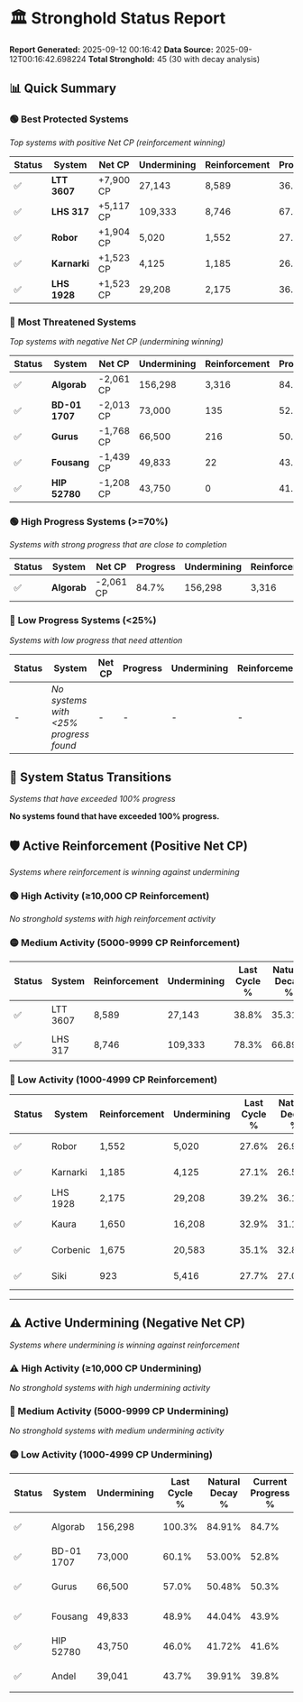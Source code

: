 # 🏛️ Stronghold Status Report

**Report Generated:** 2025-09-12 00:16:42
**Data Source:** 2025-09-12T00:16:42.698224
**Total Stronghold:** 45 (30 with decay analysis)

## 📊 Quick Summary

### 🟢 **Best Protected Systems**
*Top systems with positive Net CP (reinforcement winning)*

| Status | System | Net CP | Undermining | Reinforcement | Progress |
|--------|--------|--------|-------------|---------------|----------|
| ✅ | **LTT 3607** | +7,900 CP | 27,143 | 8,589 | 36.1% |
| ✅ | **LHS 317** | +5,117 CP | 109,333 | 8,746 | 67.4% |
| ✅ | **Robor** | +1,904 CP | 5,020 | 1,552 | 27.1% |
| ✅ | **Karnarki** | +1,523 CP | 4,125 | 1,185 | 26.7% |
| ✅ | **LHS 1928** | +1,523 CP | 29,208 | 2,175 | 36.3% |

### 🔴 **Most Threatened Systems**
*Top systems with negative Net CP (undermining winning)*

| Status | System | Net CP | Undermining | Reinforcement | Progress |
|--------|--------|--------|-------------|---------------|----------|
| ✅ | **Algorab** | -2,061 CP | 156,298 | 3,316 | 84.7% |
| ✅ | **BD-01 1707** | -2,013 CP | 73,000 | 135 | 52.8% |
| ✅ | **Gurus** | -1,768 CP | 66,500 | 216 | 50.3% |
| ✅ | **Fousang** | -1,439 CP | 49,833 | 22 | 43.9% |
| ✅ | **HIP 52780** | -1,208 CP | 43,750 | 0 | 41.6% |

### 🟢 **High Progress Systems (>=70%)**
*Systems with strong progress that are close to completion*

| Status | System | Net CP | Progress | Undermining | Reinforcement |
|--------|--------|--------|----------|-------------|---------------|
| ✅ | **Algorab** | -2,061 CP | 84.7% | 156,298 | 3,316 |

### 🔴 **Low Progress Systems (<25%)**
*Systems with low progress that need attention*

| Status | System | Net CP | Progress | Undermining | Reinforcement |
|--------|--------|--------|----------|-------------|---------------|
| - | *No systems with <25% progress found* | - | - | - | - |
## 🔄 System Status Transitions
*Systems that have exceeded 100% progress*

**No systems found that have exceeded 100% progress.**

## 🛡️ Active Reinforcement (Positive Net CP)
*Systems where reinforcement is winning against undermining*

### 🟢 High Activity (≥10,000 CP Reinforcement)

*No stronghold systems with high reinforcement activity*

### 🟡 Medium Activity (5000-9999 CP Reinforcement)

| Status | System | Reinforcement | Undermining | Last Cycle % | Natural Decay % | Current Progress % | Current CP | Net CP | Activity |
|--------|--------|---------------|-------------|--------------|-----------------|-------------------|------------|--------|----------|
| ✅ | LTT 3607 | 8,589 | 27,143 | 38.8% | 35.31% | 36.1% | 361,000 | +7,900 | 🟡 Medium Reinforcement |
| ✅ | LHS 317 | 8,746 | 109,333 | 78.3% | 66.89% | 67.4% | 674,000 | +5,117 | 🟡 Medium Reinforcement |

### 🔴 Low Activity (1000-4999 CP Reinforcement)

| Status | System | Reinforcement | Undermining | Last Cycle % | Natural Decay % | Current Progress % | Current CP | Net CP | Activity |
|--------|--------|---------------|-------------|--------------|-----------------|-------------------|------------|--------|----------|
| ✅ | Robor | 1,552 | 5,020 | 27.6% | 26.91% | 27.1% | 271,000 | +1,904 | 🔵 Low Reinforcement |
| ✅ | Karnarki | 1,185 | 4,125 | 27.1% | 26.55% | 26.7% | 267,000 | +1,523 | 🔵 Low Reinforcement |
| ✅ | LHS 1928 | 2,175 | 29,208 | 39.2% | 36.15% | 36.3% | 363,000 | +1,523 | 🔵 Low Reinforcement |
| ✅ | Kaura | 1,650 | 16,208 | 32.9% | 31.15% | 31.3% | 313,000 | +1,464 | 🔵 Low Reinforcement |
| ✅ | Corbenic | 1,675 | 20,583 | 35.1% | 32.86% | 33.0% | 330,000 | +1,398 | 🔵 Low Reinforcement |
| ✅ | Siki | 923 | 5,416 | 27.7% | 27.07% | 27.2% | 272,000 | +1,285 | 🔵 Low Reinforcement |


---

## ⚠️ Active Undermining (Negative Net CP)
*Systems where undermining is winning against reinforcement*

### ⚠️ High Activity (≥10,000 CP Undermining)

*No stronghold systems with high undermining activity*

### 🔶 Medium Activity (5000-9999 CP Undermining)

*No stronghold systems with medium undermining activity*

### 🟡 Low Activity (1000-4999 CP Undermining)

| Status | System | Undermining | Last Cycle % | Natural Decay % | Current Progress % | Reinforcement | Current CP | Net CP | Activity |
|--------|--------|-------------|--------------|-----------------|-------------------|---------------|------------|--------|----------|
| ✅ | Algorab | 156,298 | 100.3% | 84.91% | 84.7% | 3,316 | 847,000 | -2,061 | 🟡 Low Undermining |
| ✅ | BD-01 1707 | 73,000 | 60.1% | 53.00% | 52.8% | 135 | 528,000 | -2,013 | 🟡 Low Undermining |
| ✅ | Gurus | 66,500 | 57.0% | 50.48% | 50.3% | 216 | 503,000 | -1,768 | 🟡 Low Undermining |
| ✅ | Fousang | 49,833 | 48.9% | 44.04% | 43.9% | 22 | 439,000 | -1,439 | 🟡 Low Undermining |
| ✅ | HIP 52780 | 43,750 | 46.0% | 41.72% | 41.6% | 0 | 416,000 | -1,208 | 🟡 Low Undermining |
| ✅ | Andel | 39,041 | 43.7% | 39.91% | 39.8% | 0 | 397,999 | -1,055 | 🟡 Low Undermining |
